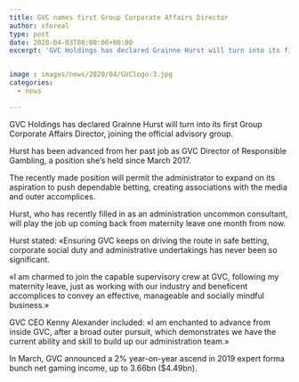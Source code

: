 ```yaml
---
title: GVC names first Group Corporate Affairs Director
author: xforeal 
type: post
date: 2020-04-03T00:00:00+00:00
excerpt: 'GVC Holdings has declared Grainne Hurst will turn into its first Group Corporate Affairs Director, joining the official board of trustees team '


image : images/news/2020/04/GVClogo-3.jpg
categories:
  - news

---
```

GVC Holdings has declared Grainne Hurst will turn into its first Group Corporate Affairs Director, joining the official advisory group. 

Hurst has been advanced from her past job as GVC Director of Responsible Gambling, a position she&#8217;s held since March 2017. 

The recently made position will permit the administrator to expand on its aspiration to push dependable betting, creating associations with the media and outer accomplices. 

Hurst, who has recently filled in as an administration uncommon consultant, will play the job up coming back from maternity leave one month from now. 

Hurst stated: &#171;Ensuring GVC keeps on driving the route in safe betting, corporate social duty and administrative undertakings has never been so significant. 

&#171;I am charmed to join the capable supervisory crew at GVC, following my maternity leave, just as working with our industry and beneficent accomplices to convey an effective, manageable and socially mindful business.&#187; 

GVC CEO Kenny Alexander included: &#171;I am enchanted to advance from inside GVC, after a broad outer pursuit, which demonstrates we have the current ability and skill to build up our administration team.&#187; 

In March, GVC announced a 2&percnt; year-on-year ascend in 2019 expert forma bunch net gaming income, up to 3.66bn ($4.49bn).
